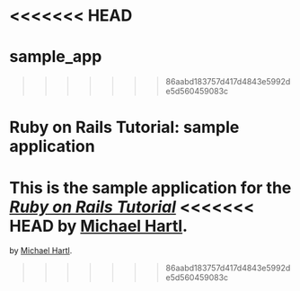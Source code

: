 <<<<<<< HEAD
=======
sample_app
==========
>>>>>>> 86aabd183757d417d4843e5992de5d560459083c
# Ruby on Rails Tutorial: sample application

This is the sample application for
the [*Ruby on Rails Tutorial*](http://railstutorial.org/)
<<<<<<< HEAD
by [Michael Hartl](http://michaelhartl.com/).
=======
by [Michael Hartl](http://michaelhartl.com/).
>>>>>>> 86aabd183757d417d4843e5992de5d560459083c
